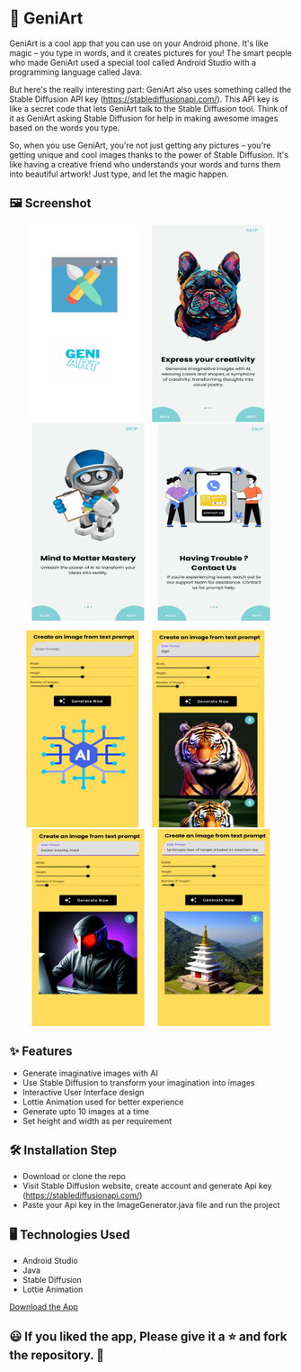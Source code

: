 # 🤖 GeniArt

GeniArt is a cool app that you can use on your Android phone. It's like magic – you type in words, and it creates pictures for you! The smart people who made GeniArt used a special tool called Android Studio with a programming language called Java.

But here's the really interesting part: GeniArt also uses something called the Stable Diffusion API key (https://stablediffusionapi.com/). This API key is like a secret code that lets GeniArt talk to the Stable Diffusion tool. Think of it as GeniArt asking Stable Diffusion for help in making awesome images based on the words you type.

So, when you use GeniArt, you're not just getting any pictures – you're getting unique and cool images thanks to the power of Stable Diffusion. It's like having a creative friend who understands your words and turns them into beautiful artwork! Just type, and let the magic happen.

## 🖼️ Screenshot

<p align="center">
  <img src="Screenshots/img1.jpg" alt="Screenshot" width="200" height="350" style="margin-right: 20px;">
  <img src="Screenshots/img2.jpg" alt="Screenshot" width="200" height="350" style="margin-right: 20px;">
  <img src="Screenshots/img3.jpg" alt="Screenshot" width="200" height="350" style="margin-right: 20px;">
  <img src="Screenshots/img4.jpg" alt="Screenshot" width="200" height="350">
</p>

<p align="center">
  <img src="Screenshots/img5.jpg" alt="Screenshot" width="200" height="350" style="margin-right: 20px;">
  <img src="Screenshots/img6.jpg" alt="Screenshot" width="200" height="350" style="margin-right: 20px;">
  <img src="Screenshots/img7.jpg" alt="Screenshot" width="200" height="350" style="margin-right: 20px;">
  <img src="Screenshots/img8.jpg" alt="Screenshot" width="200" height="350">
</p>

## ✨ Features

- Generate imaginative images with AI
- Use Stable Diffusion to transform your imagination into images
- Interactive User Interface design
- Lottie Animation used for better experience
- Generate upto 10 images at a time
- Set height and width as per requirement

## 🛠️ Installation Step

- Download or clone the repo
- Visit Stable Diffusion website, create account and generate Api key (https://stablediffusionapi.com/)
- Paste your Api key in the ImageGenerator.java file and run the project

## 🖥️ Technologies Used

- Android Studio
- Java
- Stable Diffusion
- Lottie Animation

[Download the App](Apk/GeniArt.apk)

## 😃 If you liked the app, Please give it a ⭐ and fork the repository. 🙌  

